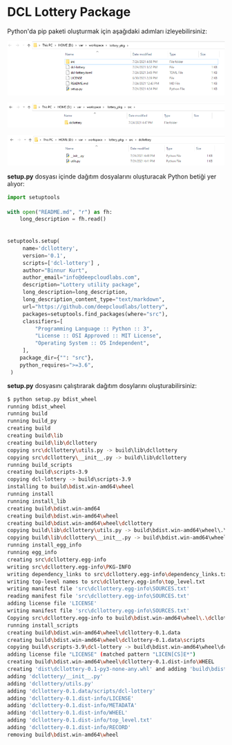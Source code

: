# DCL Lottery Package

Python'da pip paketi oluşturmak için aşağıdaki adımları izleyebilirsiniz:

![paket dizin yapısı](pip-module-fig01.png?raw=true "package directory content")

![paket dizin yapısı](pip-module-fig03.png?raw=true "package directory content")

![paket dizin yapısı](pip-module-fig02.png?raw=true "package directory content")

**setup.py** dosyası içinde dağıtım dosyalarını oluşturacak Python betiği yer alıyor:

```python
import setuptools

with open("README.md", "r") as fh:
    long_description = fh.read()


setuptools.setup(
     name='dcllottery',  
     version='0.1',
     scripts=['dcl-lottery'] ,
     author="Binnur Kurt",
     author_email="info@deepcloudlabs.com",
     description="Lottery utility package",
     long_description=long_description,
     long_description_content_type="text/markdown",
     url="https://github.com/deepcloudlabs/lottery",
     packages=setuptools.find_packages(where="src"),
     classifiers=[
         "Programming Language :: Python :: 3",
         "License :: OSI Approved :: MIT License",
         "Operating System :: OS Independent",
     ],
    package_dir={"": "src"},
    python_requires=">=3.6",
 )
 ```
 
 **setup.py** dosyasını çalıştırarak dağıtım dosylarını oluşturabilirsiniz:

```bash 
$ python setup.py bdist_wheel
running bdist_wheel
running build
running build_py
creating build
creating build\lib
creating build\lib\dcllottery
copying src\dcllottery\utils.py -> build\lib\dcllottery
copying src\dcllottery\__init__.py -> build\lib\dcllottery
running build_scripts
creating build\scripts-3.9
copying dcl-lottery -> build\scripts-3.9
installing to build\bdist.win-amd64\wheel
running install
running install_lib
creating build\bdist.win-amd64
creating build\bdist.win-amd64\wheel
creating build\bdist.win-amd64\wheel\dcllottery
copying build\lib\dcllottery\utils.py -> build\bdist.win-amd64\wheel\.\dcllottery
copying build\lib\dcllottery\__init__.py -> build\bdist.win-amd64\wheel\.\dcllottery
running install_egg_info
running egg_info
creating src\dcllottery.egg-info
writing src\dcllottery.egg-info\PKG-INFO
writing dependency_links to src\dcllottery.egg-info\dependency_links.txt
writing top-level names to src\dcllottery.egg-info\top_level.txt
writing manifest file 'src\dcllottery.egg-info\SOURCES.txt'
reading manifest file 'src\dcllottery.egg-info\SOURCES.txt'
adding license file 'LICENSE'
writing manifest file 'src\dcllottery.egg-info\SOURCES.txt'
Copying src\dcllottery.egg-info to build\bdist.win-amd64\wheel\.\dcllottery-0.1-py3.9.egg-info
running install_scripts
creating build\bdist.win-amd64\wheel\dcllottery-0.1.data
creating build\bdist.win-amd64\wheel\dcllottery-0.1.data\scripts
copying build\scripts-3.9\dcl-lottery -> build\bdist.win-amd64\wheel\dcllottery-0.1.data\scripts
adding license file "LICENSE" (matched pattern "LICEN[CS]E*")
creating build\bdist.win-amd64\wheel\dcllottery-0.1.dist-info\WHEEL
creating 'dist\dcllottery-0.1-py3-none-any.whl' and adding 'build\bdist.win-amd64\wheel' to it
adding 'dcllottery/__init__.py'
adding 'dcllottery/utils.py'
adding 'dcllottery-0.1.data/scripts/dcl-lottery'
adding 'dcllottery-0.1.dist-info/LICENSE'
adding 'dcllottery-0.1.dist-info/METADATA'
adding 'dcllottery-0.1.dist-info/WHEEL'
adding 'dcllottery-0.1.dist-info/top_level.txt'
adding 'dcllottery-0.1.dist-info/RECORD'
removing build\bdist.win-amd64\wheel
```


